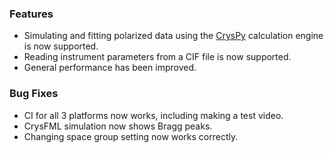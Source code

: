 ### Features

- Simulating and fitting polarized data using the [CrysPy](https://github.com/ikibalin/cryspy) calculation engine is now supported.
- Reading instrument parameters from a CIF file is now supported.
- General performance has been improved.

### Bug Fixes

- CI for all 3 platforms now works, including making a test video.
- CrysFML simulation now shows Bragg peaks.
- Changing space group setting now works correctly.
 
